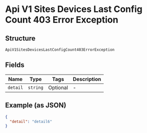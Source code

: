 
# Api V1 Sites Devices Last Config Count 403 Error Exception

## Structure

`ApiV1SitesDevicesLastConfigCount403ErrorException`

## Fields

| Name | Type | Tags | Description |
|  --- | --- | --- | --- |
| `detail` | `string` | Optional | - |

## Example (as JSON)

```json
{
  "detail": "detail6"
}
```

